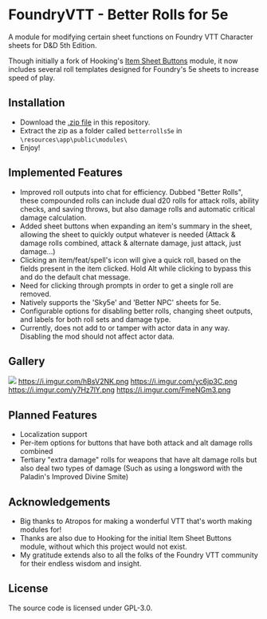 # FoundryVTT - Better Rolls for 5e
A module for modifying certain sheet functions on Foundry VTT Character sheets for D&D 5th Edition.

Though initially a fork of Hooking's [Item Sheet Buttons](https://gitlab.com/hooking/foundry-vtt---item-sheet-buttons) module, it now includes several roll templates designed for Foundry's 5e sheets to increase speed of play.

## Installation
- Download the [.zip file](https://github.com/RedReign/FoundryVTT-BetterRolls5e/raw/master/betterrolls5e.zip) in this repository.
- Extract the zip as a folder called `betterrolls5e` in `\resources\app\public\modules\`
- Enjoy!

## Implemented Features
- Improved roll outputs into chat for efficiency. Dubbed "Better Rolls", these compounded rolls can include dual d20 rolls for attack rolls, ability checks, and saving throws, but also damage rolls and automatic critical damage calculation.
- Added sheet buttons when expanding an item's summary in the sheet, allowing the sheet to quickly output whatever is needed (Attack & damage rolls combined, attack & alternate damage, just attack, just damage...)
- Clicking an item/feat/spell's icon will give a quick roll, based on the fields present in the item clicked. Hold Alt while clicking to bypass this and do the default chat message.
- Need for clicking through prompts in order to get a single roll are removed.
- Natively supports the 'Sky5e' and 'Better NPC' sheets for 5e.
- Configurable options for disabling better rolls, changing sheet outputs, and labels for both roll sets and damage type.
- Currently, does not add to or tamper with actor data in any way. Disabling the mod should not affect actor data.

## Gallery
![](https://i.imgur.com/vZcoslI.png)
https://i.imgur.com/hBsV2NK.png
https://i.imgur.com/yc6jp3C.png
https://i.imgur.com/y7Hz7lY.png
https://i.imgur.com/FmeNGm3.png

## Planned Features
- Localization support
- Per-item options for buttons that have both attack and alt damage rolls combined
- Tertiary "extra damage" rolls for weapons that have alt damage rolls but also deal two types of damage (Such as using a longsword with the Paladin's Improved Divine Smite)

## Acknowledgements
- Big thanks to Atropos for making a wonderful VTT that's worth making modules for!
- Thanks are also due to Hooking for the initial Item Sheet Buttons module, without which this project would not exist.
- My gratitude extends also to all the folks of the Foundry VTT community for their endless wisdom and insight.

## License
The source code is licensed under GPL-3.0.
